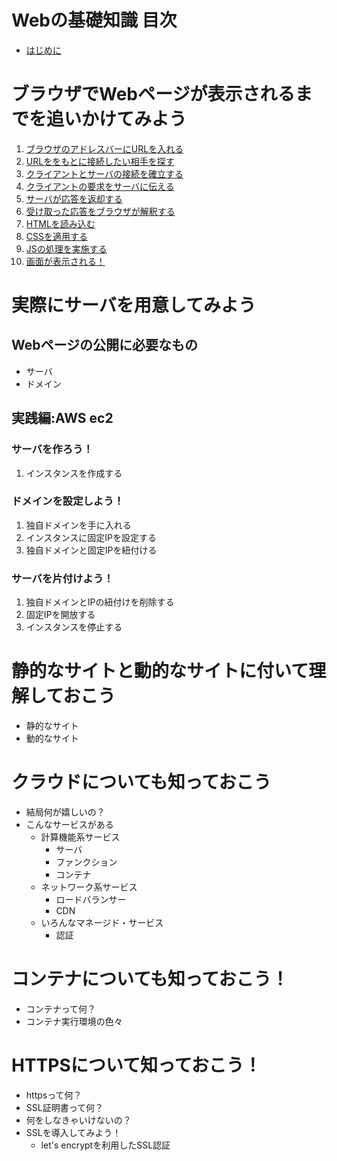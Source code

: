 # Webの基礎知識 目次
- [はじめに](start.md)

# ブラウザでWebページが表示されるまでを追いかけてみよう
1. [ブラウザのアドレスバーにURLを入れる](web_browse/1.md)
2. [URLををもとに接続したい相手を探す](web_browse/2.md)
3. [クライアントとサーバの接続を確立する](web_browse/3.md)
4. [クライアントの要求をサーバに伝える](web_browse/4.md)
5. [サーバが応答を返却する](web_browse/5.md)
6. [受け取った応答をブラウザが解釈する](web_browse/6.md)
7. [HTMLを読み込む](web_browse/7.md)
8. [CSSを適用する](web_browse/8.md)
9. [JSの処理を実施する](web_browse/9.md)
10. [画面が表示される！](web_browse/10.md)

# 実際にサーバを用意してみよう
## Webページの公開に必要なもの
- サーバ
- ドメイン
## 実践編:AWS ec2
### サーバを作ろう！
1. インスタンスを作成する
### ドメインを設定しよう！
1. 独自ドメインを手に入れる
2. インスタンスに固定IPを設定する
3. 独自ドメインと固定IPを紐付ける
### サーバを片付けよう！
1. 独自ドメインとIPの紐付けを削除する
2. 固定IPを開放する
3. インスタンスを停止する

# 静的なサイトと動的なサイトに付いて理解しておこう
- 静的なサイト
- 動的なサイト

# クラウドについても知っておこう
- 結局何が嬉しいの？
- こんなサービスがある
    - 計算機能系サービス
        - サーバ
        - ファンクション
        - コンテナ
    - ネットワーク系サービス
        - ロードバランサー
        - CDN
    - いろんなマネージド・サービス
        - 認証

# コンテナについても知っておこう！
- コンテナって何？
- コンテナ実行環境の色々

# HTTPSについて知っておこう！
- httpsって何？
- SSL証明書って何？
- 何をしなきゃいけないの？
- SSLを導入してみよう！
    - let's encryptを利用したSSL認証
